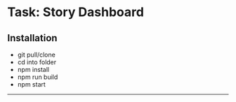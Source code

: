 # Task: Story Dashboard #

## Installation ##
* git pull/clone
* cd into folder
* npm install
* npm run build
* npm start

----------------------------------------------------------------------------------------------------------
